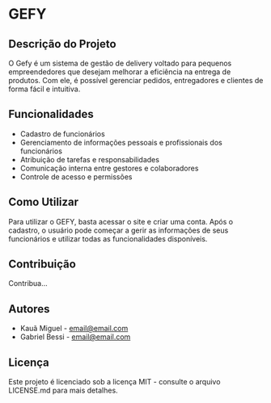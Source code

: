 # GEFY

## Descrição do Projeto

O Gefy é um sistema de gestão de delivery voltado para pequenos empreendedores que desejam melhorar a eficiência na entrega de produtos. Com ele, é possível gerenciar pedidos, entregadores e clientes de forma fácil e intuitiva.

## Funcionalidades

- Cadastro de funcionários
- Gerenciamento de informações pessoais e profissionais dos funcionários
- Atribuição de tarefas e responsabilidades
- Comunicação interna entre gestores e colaboradores
- Controle de acesso e permissões

## Como Utilizar

Para utilizar o GEFY, basta acessar o site e criar uma conta. Após o cadastro, o usuário pode começar a gerir as informações de seus funcionários e utilizar todas as funcionalidades disponíveis.

## Contribuição
 
Contribua...
<!-- Caso queira contribuir com o desenvolvimento do GEFY, basta fazer um fork do projeto, implementar as mudanças desejadas e enviar um pull request. -->

## Autores

- Kauã Miguel - email@email.com
- Gabriel Bessi - email@email.com

## Licença

Este projeto é licenciado sob a licença MIT - consulte o arquivo LICENSE.md para mais detalhes.
